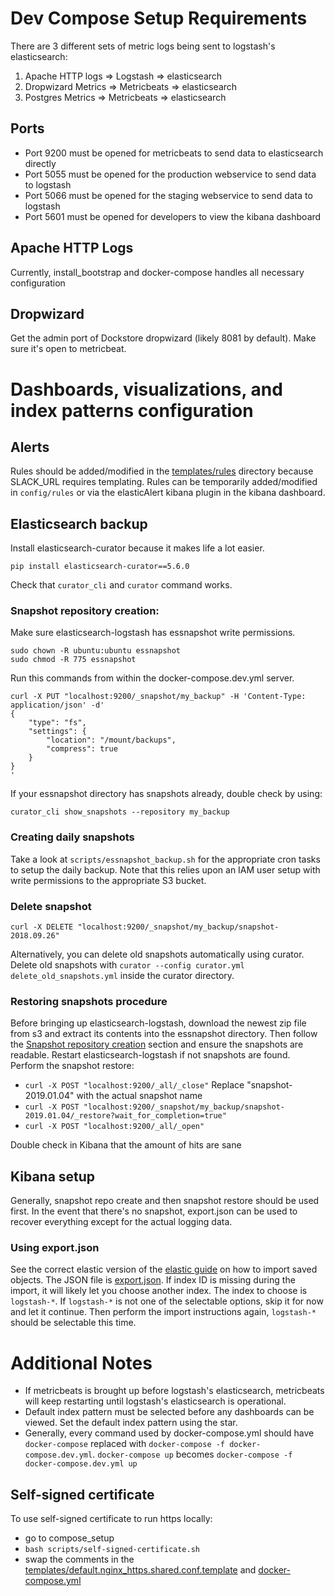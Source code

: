 # Dev Compose Setup Requirements
There are 3 different sets of metric logs being sent to logstash's elasticsearch:
1. Apache HTTP logs => Logstash => elasticsearch
2. Dropwizard Metrics => Metricbeats => elasticsearch
3. Postgres Metrics => Metricbeats => elasticsearch

## Ports
- Port 9200 must be opened for metricbeats to send data to elasticsearch directly
- Port 5055 must be opened for the production webservice to send data to logstash
- Port 5066 must be opened for the staging webservice to send data to logstash
- Port 5601 must be opened for developers to view the kibana dashboard

## Apache HTTP Logs

Currently, install\_bootstrap and docker-compose handles all necessary configuration

<!-- Long term, will likely move to AWS RDS, making postgres setup simpler
## Postgres

Setup is unlikely required if metricbeats and postgres are on the same docker network.  If it isn't, ensure that `/etc/postgresql/9.6/main/pg_hba.conf` allows the requests.
Additionally, if pg\_stat\_statements are required, `shared_preload_libraries = 'pg_stat_statements'` needs to be added to the `/etc/postgresql/9.6/main/postgresql.conf` file.
-->

## Dropwizard

Get the admin port of Dockstore dropwizard (likely 8081 by default).  Make sure it's open to metricbeat.

# Dashboards, visualizations, and index patterns configuration

## Alerts

Rules should be added/modified in the [templates/rules](templates/rules) directory because SLACK\_URL requires templating. Rules can be temporarily added/modified in `config/rules` or via the elasticAlert kibana plugin in the kibana dashboard.

## Elasticsearch backup
Install elasticsearch-curator because it makes life a lot easier.
```
pip install elasticsearch-curator==5.6.0
``` 
Check that `curator_cli` and `curator` command works.

### Snapshot repository creation:
Make sure elasticsearch-logstash has essnapshot write permissions. 
```
sudo chown -R ubuntu:ubuntu essnapshot
sudo chmod -R 775 essnapshot
```
Run this commands from within the docker-compose.dev.yml server.
```
curl -X PUT "localhost:9200/_snapshot/my_backup" -H 'Content-Type: application/json' -d'
{
    "type": "fs",
    "settings": {
        "location": "/mount/backups",
        "compress": true
    }
}
'
```
If your essnapshot directory has snapshots already, double check by using:
```
curator_cli show_snapshots --repository my_backup
```

### Creating daily snapshots

Take a look at `scripts/essnapshot_backup.sh` for the appropriate cron tasks to setup the daily backup. Note that this relies upon an IAM user setup with write permissions to the appropriate S3 bucket. 

### Delete snapshot
`curl -X DELETE "localhost:9200/_snapshot/my_backup/snapshot-2018.09.26"`

Alternatively, you can delete old snapshots automatically using curator.  Delete old snapshots with `curator --config curator.yml delete_old_snapshots.yml` inside the curator directory.


### Restoring snapshots procedure
Before bringing up elasticsearch-logstash, download the newest zip file from s3 and extract its contents into the essnapshot directory. Then follow the [Snapshot repository creation](#snapshot-repository-creation) section and ensure the snapshots are readable.  Restart elasticsearch-logstash if not snapshots are found.  Perform the snapshot restore:
- `curl -X POST "localhost:9200/_all/_close"`
Replace "snapshot-2019.01.04" with the actual snapshot name
- `curl -X POST "localhost:9200/_snapshot/my_backup/snapshot-2019.01.04/_restore?wait_for_completion=true"`
- `curl -X POST "localhost:9200/_all/_open"`

Double check in Kibana that the amount of hits are sane

## Kibana setup
Generally, snapshot repo create and then snapshot restore should be used first.  In the event that there's no snapshot, export.json can be used to recover everything except for the actual logging data.

### Using export.json
See the correct elastic version of the [elastic guide](https://www.elastic.co/guide/en/kibana/current/managing-saved-objects.html#_import_objects) on how to import saved objects.  The JSON file is [export.json](export.json).  If index ID is missing during the import, it will likely let you choose another index.  The index to choose is `logstash-*`.  If `logstash-*` is not one of the selectable options, skip it for now and let it continue.  Then perform the import instructions again, `logstash-*` should be selectable this time.

# Additional Notes
- If metricbeats is brought up before logstash's elasticsearch, metricbeats will keep restarting until logstash's elasticsearch is operational.
- Default index pattern must be selected before any dashboards can be viewed.  Set the default index pattern using the star.
- Generally, every command used by docker-compose.yml should have `docker-compose` replaced with `docker-compose -f docker-compose.dev.yml`. `docker-compose up` becomes `docker-compose -f docker-compose.dev.yml up`

## Self-signed certificate
To use self-signed certificate to run https locally: 
- go to compose\_setup
- `bash scripts/self-signed-certificate.sh`
- swap the comments in the [templates/default.nginx_https.shared.conf.template](templates/default.nginx_https.shared.conf.template) and [docker-compose.yml](docker-compose.yml)
